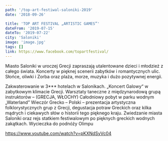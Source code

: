 ```yaml
---
path: '/top-art-festiwal-saloniki-2019'
date: '2018-09-26'

title: 'TOP ART FESTIVAL „ARTISTIC GAMES”'
dateFrom: '2019-07-15'
dateTo: '2019-07-22'
city: 'Saloniki'
image: 'image.jpg'
tags: []
link: https://www.facebook.com/topartfestival/
---
```

Miasto Saloniki w uroczej Grecji zapraszają utalentowane dzieci i młodzież z całego świata.
Koncerty w pięknej scenerii zabytków i romantycznych ulic.
Słońce, oliwki i Zorba oraz plaża, morze, muzyka i dużo pozytywnej energii.

Zakwaterowanie w 3*** hotelach w Salonikach. 
„Koncert Galowy“ w zabytkowym klimacie Grecji. 
Warsztaty taneczne z międzynarodową grupą instruktorów – (GRECJA, WŁOCHY) Całodniowy pobyt w parku wodnym „Waterland” Wieczór Grecko – Polski – prezentacja artystyczna folklorystycznych grup z Grecji, degustacja potraw Greckich oraz kilka mądrych i ciekawych słów o historii tego pięknego kraju. 
Zwiedzanie miasta Saloniki oraz rejs statkiem festiwalowym po pięknych greckich wodnych zakątkach. 
Wycieczka do podnóży Olimpu

https://www.youtube.com/watch?v=pKXNdSyVc04